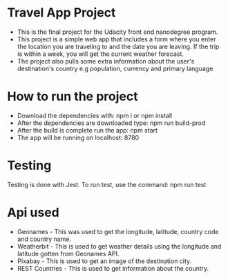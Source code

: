 # Travel App Project
- This is the final project for the Udacity front end nanodegree program.
- This project is a simple web app that includes a form where you enter the location you are traveling to and the date you are leaving. If the trip is within a week, you will get the current weather forecast.
- The project also pulls some extra information about the user's destination's country e.g population, currency and primary language

# How to run the project
- Download the dependencies with: npm i or npm install
- After the dependencies are downloaded type: npm run build-prod
- After the build is complete run the app: npm start
- The app will be running on localhost: 8780

# Testing
Testing is done with Jest. To run test, use the command:  npm run test

# Api used
- Geonames - This was used to get the longitude, latitude, country code and country name.
- Weatherbit - This is used to get weather details using the longitude and latitude gotten from Geonames API.
- Pixabay - This is used to get an image of the destination city.
- REST Countries - This is used to get information about the country.